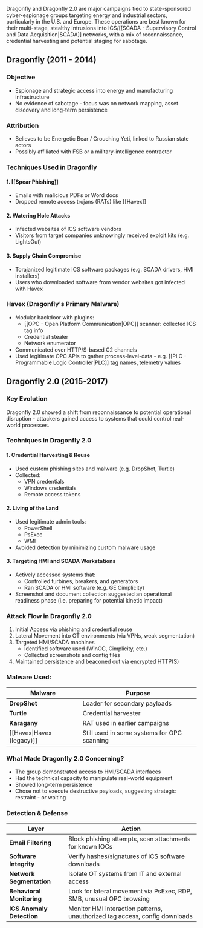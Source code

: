 Dragonfly and Dragonfly 2.0 are major campaigns tied to state-sponsored cyber-espionage groups targeting energy  and industrial sectors, particularly in the U.S. and Europe. These operations are best known for their multi-stage, stealthy intrusions into ICS/[[SCADA - Supervisory Control and Data Acquisition|SCADA]] networks, with a mix of reconnaissance, credential harvesting and potential staging for sabotage.

## Dragonfly (2011 - 2014)
### Objective 
- Espionage and strategic access into energy and manufacturing infrastructure
- No evidence of sabotage - focus was on network mapping, asset discovery and long-term persistence

### Attribution
- Believes to be Energetic Bear / Crouching Yeti, linked to Russian state actors
- Possibly affiliated with FSB or a military-intelligence contractor

### Techniques Used in Dragonfly
#### 1. [[Spear Phishing]]
- Emails with malicious PDFs or Word docs
- Dropped remote access trojans (RATs) like [[Havex]]

#### 2. Watering Hole Attacks
- Infected websites of ICS software vendors
- Visitors from target companies unknowingly received exploit kits (e.g. LightsOut)

#### 3. Supply Chain Compromise
- Torajanized legitimate ICS software packages (e.g. SCADA drivers, HMI installers)
- Users who downloaded software from vendor websites got infected with Havex

### Havex (Dragonfly's Primary Malware)
- Modular backdoor with plugins:
	- [[OPC - Open Platform Communication|OPC]] scanner: collected ICS tag info
	- Credential stealer
	- Network enumerator
- Communicated over HTTP/S-based C2 channels
- Used legitimate OPC APIs to gather process-level-data - e.g. [[PLC - Programmable Logic Controller|PLC]] tag names, telemetry values

## Dragonfly 2.0 (2015-2017)
### Key Evolution
Dragonfly 2.0 showed a shift from reconnaissance to potential operational disruption - attackers gained access to systems that could control real-world processes.

### Techniques in Dragonfly 2.0
#### 1. Credential Harvesting & Reuse
- Used custom phishing sites and malware (e.g. DropShot, Turtle)
- Collected:
	- VPN credentials
	- Windows credentials
	- Remote access tokens

#### 2. Living of the Land
- Used legitimate admin tools:
	- PowerShell
	- PsExec
	- WMI
- Avoided detection by minimizing custom malware usage

#### 3. Targeting HMI and SCADA Workstations
- Actively accessed systems that:
	- Controlled turbines, breakers, and generators
	- Ran SCADA or HMI software (e.g. GE Cimplicity)
- Screenshot and document collection suggested an operational readiness phase (i.e. preparing for potential kinetic impact)

### Attack Flow in Dragonfly 2.0
1. Initial Access via phishing and credential reuse
2. Lateral Movement into OT environments (via VPNs, weak segmentation)
3. Targeted HMI/SCADA machines
	- Identified software used (WinCC, Cimplicity, etc.)
	- Collected screenshots and config files
4. Maintained persistence and beaconed out via encrypted HTTP(S)

### Malware Used:
| Malware                   | Purpose                                     |
| ------------------------- | ------------------------------------------- |
| **DropShot**              | Loader for secondary payloads               |
| **Turtle**                | Credential harvester                        |
| **Karagany**              | RAT used in earlier campaigns               |
| [[Havex\|Havex (legacy)]] | Still used in some systems for OPC scanning |

### What Made Dragonfly 2.0 Concerning?
- The group demonstrated access to HMI/SCADA interfaces
- Had the technical capacity to manipulate real-world equipment
- Showed long-term persistence
-  Chose not to execute destructive payloads, suggesting strategic restraint - or waiting

### Detection & Defense
| Layer                     | Action                                                                      |
| ------------------------- | --------------------------------------------------------------------------- |
| **Email Filtering**       | Block phishing attempts, scan attachments for known IOCs                    |
| **Software Integrity**    | Verify hashes/signatures of ICS software downloads                          |
| **Network Segmentation**  | Isolate OT systems from IT and external access                              |
| **Behavioral Monitoring** | Look for lateral movement via PsExec, RDP, SMB, unusual OPC browsing        |
| **ICS Anomaly Detection** | Monitor HMI interaction patterns, unauthorized tag access, config downloads |

